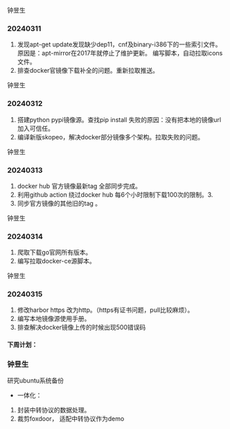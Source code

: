 钟昱生

### 20240311

1. 发现apt-get update发现缺少dep11，cnf及binary-i386下的一些索引文件。原因是：apt-mirror在2017年就停止了维护更新。 编写脚本，自动拉取icons文件。
2. 排查docker官镜像下载补全的问题。重新拉取推送。

钟昱生

### 20240312

1. 搭建python pypi镜像源。查找pip install 失败的原因：没有把本地的镜像url加入可信任。
2. 编译新版skopeo，解决docker部分镜像多个架构。拉取失败的问题。

钟昱生
### 20240313
1. docker hub 官方镜像最新tag 全部同步完成。
2. 利用github action 绕过docker hub 每6个小时限制下载100次的限制。3.
3.  同步官方镜像的其他旧的tag 。

钟昱生
### 20240314
1. 爬取下载go官网所有版本。
2.  编写拉取docker-ce源脚本。

钟昱生
### 20240315
1. 修改harbor https 改为http。（https有证书问题，pull比较麻烦）。
2. 编写本地镜像源使用手册。
3. 排查解决docker镜像上传的时候出现500错误码

   


#### 下周计划：
### 钟昱生
  研究ubuntu系统备份
  * 一体化：
  1. 封装中转协议的数据处理。
  2. 裁剪foxdoor， 适配中转协议作为demo

